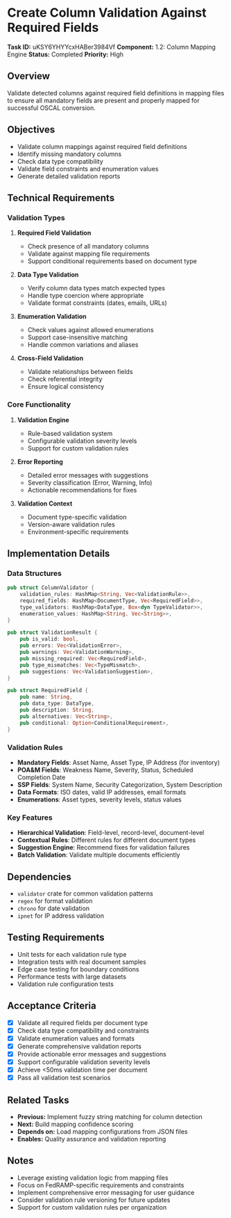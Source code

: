 # Create Column Validation Against Required Fields

**Task ID:** uKSY6YHYYcxHABer3984Vf
**Component:** 1.2: Column Mapping Engine
**Status:** Completed
**Priority:** High

## Overview

Validate detected columns against required field definitions in mapping files to ensure all mandatory fields are present and properly mapped for successful OSCAL conversion.

## Objectives

- Validate column mappings against required field definitions
- Identify missing mandatory columns
- Check data type compatibility
- Validate field constraints and enumeration values
- Generate detailed validation reports

## Technical Requirements

### Validation Types
1. **Required Field Validation**
   - Check presence of all mandatory columns
   - Validate against mapping file requirements
   - Support conditional requirements based on document type

2. **Data Type Validation**
   - Verify column data types match expected types
   - Handle type coercion where appropriate
   - Validate format constraints (dates, emails, URLs)

3. **Enumeration Validation**
   - Check values against allowed enumerations
   - Support case-insensitive matching
   - Handle common variations and aliases

4. **Cross-Field Validation**
   - Validate relationships between fields
   - Check referential integrity
   - Ensure logical consistency

### Core Functionality
1. **Validation Engine**
   - Rule-based validation system
   - Configurable validation severity levels
   - Support for custom validation rules

2. **Error Reporting**
   - Detailed error messages with suggestions
   - Severity classification (Error, Warning, Info)
   - Actionable recommendations for fixes

3. **Validation Context**
   - Document type-specific validation
   - Version-aware validation rules
   - Environment-specific requirements

## Implementation Details

### Data Structures
```rust
pub struct ColumnValidator {
    validation_rules: HashMap<String, Vec<ValidationRule>>,
    required_fields: HashMap<DocumentType, Vec<RequiredField>>,
    type_validators: HashMap<DataType, Box<dyn TypeValidator>>,
    enumeration_values: HashMap<String, Vec<String>>,
}

pub struct ValidationResult {
    pub is_valid: bool,
    pub errors: Vec<ValidationError>,
    pub warnings: Vec<ValidationWarning>,
    pub missing_required: Vec<RequiredField>,
    pub type_mismatches: Vec<TypeMismatch>,
    pub suggestions: Vec<ValidationSuggestion>,
}

pub struct RequiredField {
    pub name: String,
    pub data_type: DataType,
    pub description: String,
    pub alternatives: Vec<String>,
    pub conditional: Option<ConditionalRequirement>,
}
```

### Validation Rules
- **Mandatory Fields**: Asset Name, Asset Type, IP Address (for inventory)
- **POA&M Fields**: Weakness Name, Severity, Status, Scheduled Completion Date
- **SSP Fields**: System Name, Security Categorization, System Description
- **Data Formats**: ISO dates, valid IP addresses, email formats
- **Enumerations**: Asset types, severity levels, status values

### Key Features
- **Hierarchical Validation**: Field-level, record-level, document-level
- **Contextual Rules**: Different rules for different document types
- **Suggestion Engine**: Recommend fixes for validation failures
- **Batch Validation**: Validate multiple documents efficiently

## Dependencies

- `validator` crate for common validation patterns
- `regex` for format validation
- `chrono` for date validation
- `ipnet` for IP address validation

## Testing Requirements

- Unit tests for each validation rule type
- Integration tests with real document samples
- Edge case testing for boundary conditions
- Performance tests with large datasets
- Validation rule configuration tests

## Acceptance Criteria

- [x] Validate all required fields per document type
- [x] Check data type compatibility and constraints
- [x] Validate enumeration values and formats
- [x] Generate comprehensive validation reports
- [x] Provide actionable error messages and suggestions
- [x] Support configurable validation severity levels
- [x] Achieve <50ms validation time per document
- [x] Pass all validation test scenarios

## Related Tasks

- **Previous:** Implement fuzzy string matching for column detection
- **Next:** Build mapping confidence scoring
- **Depends on:** Load mapping configurations from JSON files
- **Enables:** Quality assurance and validation reporting

## Notes

- Leverage existing validation logic from mapping files
- Focus on FedRAMP-specific requirements and constraints
- Implement comprehensive error messaging for user guidance
- Consider validation rule versioning for future updates
- Support for custom validation rules per organization
